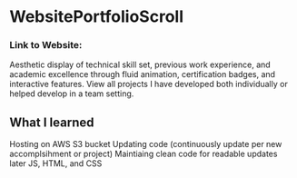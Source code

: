 # WebsitePortfolioScroll

### Link to Website:
Aesthetic display of technical skill set, previous work experience, and academic excellence through fluid animation, certification badges, and interactive features. View all projects I have developed both individually or helped develop in a team setting. 

## What I learned
Hosting on AWS S3 bucket
Updating code (continuously update per new accomplsihment or project)
Maintiaing clean code for readable updates later
JS, HTML, and CSS


